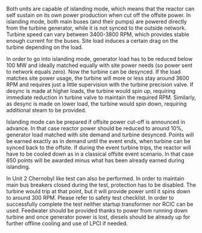 Both units are capable of islanding mode, which means that the reactor can self sustain on its own power production when cut off the offsite power. In islanding mode, both main buses (and their pumps) are powered directly from the turbine generator, while it is not synced to the outside network. Turbine speed can vary between 3400-3800 RPM, which provides stable enough current for the buses. Site load induces a certain drag on the turbine depending on the load.

In order to go into islanding mode, generator load has to be reduced below 100 MW and ideally matched equally with site power needs (so power sent to network equals zero). Now the turbine can be desynced. If the load matches site power usage, the turbine will more or less stay around 3600 RPM and requires just a little supervision with the turbine precision valve. If desync is made at higher loads, the turbine would spin up, requiring immediate reduction in turbine valve to maintain the required RPM. Similarly, as desync is made on lower load, the turbine would spin down, requiring additional steam to be provided.

Islanding mode can be prepared if offsite power cut-off is announced in advance. In that case reactor power should be reduced to around 10%, generator load matched with site demand and turbine desynced. Points will be earned exactly as in demand until the event ends, when turbine can be synced back to the offsite. If during the event turbine trips, the reactor will have to be cooled down as in a classical offsite event scenario. In that case 650 points will be awarded minus what has been already earned during islanding.

In Unit 2 Chernobyl like test can also be performed. In order to maintain main bus breakers closed during the test, protection has to be disabled. The turbine would trip at that point, but it will provide power until it spins down to around 300 RPM. Please refer to safety test checklist. In order to successfully complete the test neither startup transformer nor RCIC can be used. Feedwater should be provided thanks to power from running down turbine and once generator power is lost, diesels should be already up for further offline cooling and use of LPCI if needed.
